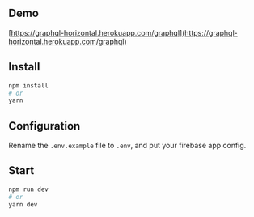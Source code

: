 ## Demo
[https://graphql-horizontal.herokuapp.com/graphql](https://graphql-horizontal.herokuapp.com/graphql)

## Install

```bash
npm install
# or
yarn
```

## Configuration
Rename the `.env.example` file to `.env`, and put your firebase app config.

## Start
```bash
npm run dev
# or
yarn dev
```